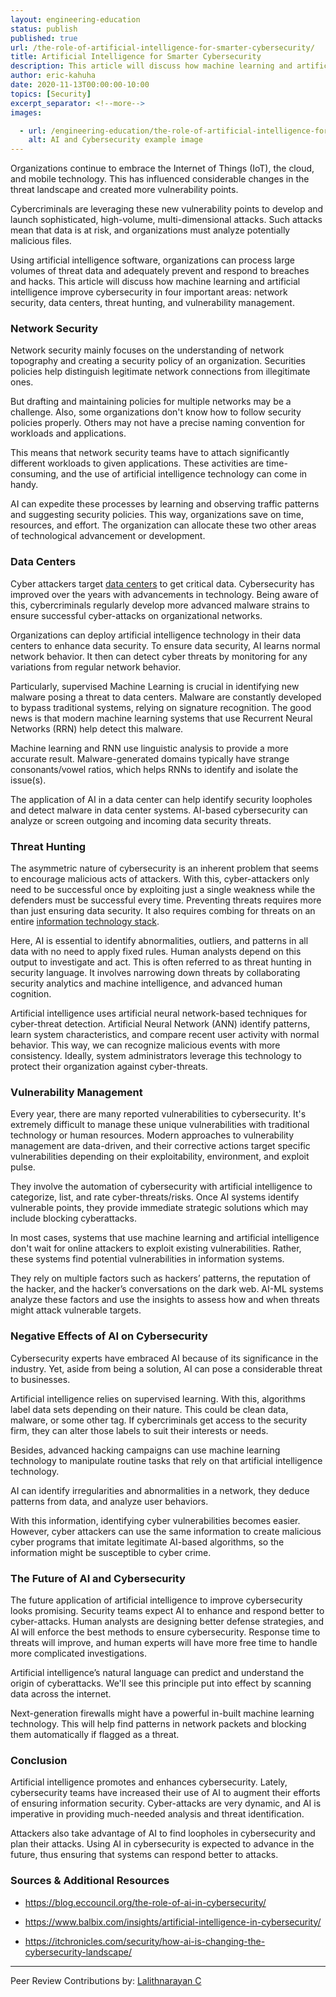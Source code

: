 ```yaml
---
layout: engineering-education
status: publish
published: true
url: /the-role-of-artificial-intelligence-for-smarter-cybersecurity/
title: Artificial Intelligence for Smarter Cybersecurity
description: This article will discuss how machine learning and artificial intelligence improve cybersecurity in four important areas-network security, data centers, threat hunting, and vulnerability management.
author: eric-kahuha
date: 2020-11-13T00:00:00-10:00
topics: [Security]
excerpt_separator: <!--more-->
images:

  - url: /engineering-education/the-role-of-artificial-intelligence-for-smarter-cybersecurity/hero.jpg
    alt: AI and Cybersecurity example image
---
```

Organizations continue to embrace the Internet of Things (IoT), the cloud, and mobile technology. This has influenced considerable changes in the threat landscape and created more vulnerability points.
<!--more-->
Cybercriminals are leveraging these new vulnerability points to develop and launch sophisticated, high-volume, multi-dimensional attacks. Such attacks mean that data is at risk, and organizations must analyze potentially malicious files.

Using artificial intelligence software, organizations can process large volumes of threat data and adequately prevent and respond to breaches and hacks. This article will discuss how machine learning and artificial intelligence improve cybersecurity in four important areas: network security, data centers, threat hunting, and vulnerability management.

### Network Security
Network security mainly focuses on the understanding of network topography and creating a security policy of an organization. Securities policies help distinguish legitimate network connections from illegitimate ones.

But drafting and maintaining policies for multiple networks may be a challenge. Also, some organizations don't know how to follow security policies properly. Others may not have a precise naming convention for workloads and applications.

This means that network security teams have to attach significantly different workloads to given applications. These activities are time-consuming, and the use of artificial intelligence technology can come in handy.

AI can expedite these processes by learning and observing traffic patterns and suggesting security policies. This way, organizations save on time, resources, and effort. The organization can allocate these two other areas of technological advancement or development.

### Data Centers
Cyber attackers target [data centers](https://www.cisco.com/c/en/us/solutions/data-center-virtualization/what-is-a-data-center.html) to get critical data. Cybersecurity has improved over the years with advancements in technology. Being aware of this, cybercriminals regularly develop more advanced malware strains to ensure successful cyber-attacks on organizational networks.

Organizations can deploy artificial intelligence technology in their data centers to enhance data security. To ensure data security, AI learns normal network behavior. It then can detect cyber threats by monitoring for any variations from regular network behavior.

Particularly, supervised Machine Learning is crucial in identifying new malware posing a threat to data centers. Malware are constantly developed to bypass traditional systems, relying on signature recognition. The good news is that modern machine learning systems that use Recurrent Neural Networks (RRN) help detect this malware.

Machine learning and RNN use linguistic analysis to provide a more accurate result. Malware-generated domains typically have strange consonants/vowel ratios, which helps RNNs to identify and isolate the issue(s).

The application of AI in a data center can help identify security loopholes and detect malware in data center systems. AI-based cybersecurity can analyze or screen outgoing and incoming data security threats.

### Threat Hunting
The asymmetric nature of cybersecurity is an inherent problem that seems to encourage malicious acts of attackers. With this, cyber-attackers only need to be successful once by exploiting just a single weakness while the defenders must be successful every time. Preventing threats requires more than just ensuring data security. It also requires combing for threats on an entire [information technology stack](https://www.pcmag.com/encyclopedia/term/technology-stack).

Here, AI is essential to identify abnormalities, outliers, and patterns in all data with no need to apply fixed rules. Human analysts depend on this output to investigate and act. This is often referred to as threat hunting in security language. It involves narrowing down threats by collaborating security analytics and machine intelligence, and advanced human cognition.

Artificial intelligence uses artificial neural network-based techniques for cyber-threat detection. Artificial Neural Network (ANN) identify patterns, learn system characteristics, and compare recent user activity with normal behavior. This way, we can recognize malicious events with more consistency. Ideally, system administrators leverage this technology to protect their organization against cyber-threats.

### Vulnerability Management
Every year, there are many reported vulnerabilities to cybersecurity. It's extremely difficult to manage these unique vulnerabilities with traditional technology or human resources. Modern approaches to vulnerability management are data-driven, and their corrective actions target specific vulnerabilities depending on their exploitability, environment, and exploit pulse.

They involve the automation of cybersecurity with artificial intelligence to categorize, list, and rate cyber-threats/risks. Once AI systems identify vulnerable points, they provide immediate strategic solutions which may include blocking cyberattacks.  

In most cases, systems that use machine learning and artificial intelligence don't wait for online attackers to exploit existing vulnerabilities. Rather, these systems find potential vulnerabilities in information systems.

They rely on multiple factors such as hackers’ patterns, the reputation of the hacker, and the hacker’s conversations on the dark web. AI-ML systems analyze these factors and use the insights to assess how and when threats might attack vulnerable targets.

### Negative Effects of AI on Cybersecurity
Cybersecurity experts have embraced AI because of its significance in the industry. Yet, aside from being a solution, AI can pose a considerable threat to businesses.

Artificial intelligence relies on supervised learning. With this, algorithms label data sets depending on their nature. This could be clean data, malware, or some other tag. If cybercriminals get access to the security firm, they can alter those labels to suit their interests or needs.

Besides, advanced hacking campaigns can use machine learning technology to manipulate routine tasks that rely on that artificial intelligence technology.

AI can identify irregularities and abnormalities in a network, they deduce patterns from data, and analyze user behaviors.

With this information, identifying cyber vulnerabilities becomes easier. However, cyber attackers can use the same information to create malicious cyber programs that imitate legitimate AI-based algorithms, so the information might be susceptible to cyber crime.

### The Future of AI and Cybersecurity
The future application of artificial intelligence to improve cybersecurity looks promising. Security teams expect AI to enhance and respond better to cyber-attacks. Human analysts are designing better defense strategies, and AI will enforce the best methods to ensure cybersecurity. Response time to threats will improve, and human experts will have more free time to handle more complicated investigations.

Artificial intelligence’s natural language can predict and understand the origin of cyberattacks. We'll see this principle put into effect by scanning data across the internet.

Next-generation firewalls might have a powerful in-built machine learning technology. This will help find patterns in network packets and blocking them automatically if flagged as a threat.

### Conclusion
Artificial intelligence promotes and enhances cybersecurity. Lately, cybersecurity teams have increased their use of AI to augment their efforts of ensuring information security. Cyber-attacks are very dynamic, and AI is imperative in providing much-needed analysis and threat identification.

Attackers also take advantage of AI to find loopholes in cybersecurity and plan their attacks. Using AI in cybersecurity is expected to advance in the future, thus ensuring that systems can respond better to attacks.

### Sources & Additional Resources
- https://blog.eccouncil.org/the-role-of-ai-in-cybersecurity/

- https://www.balbix.com/insights/artificial-intelligence-in-cybersecurity/

- https://itchronicles.com/security/how-ai-is-changing-the-cybersecurity-landscape/

---
Peer Review Contributions by: [Lalithnarayan C](/authors/lalithnarayan-c/)
